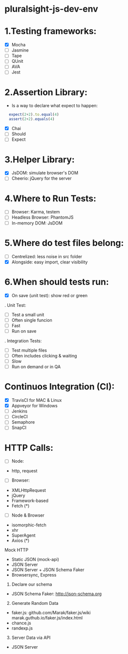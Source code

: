 # pluralsight-js-dev-env

# 1.Testing frameworks:
- [X] Mocha
- [ ] Jasmine
- [ ] Tape
- [ ] QUnit
- [ ] AVA
- [ ] Jest

# 2.Assertion Library: 
- Is a way to declare what expect to happen: 
```jsx 
  expect(2+2).to.equal(4)
  assert(2+2).equals(4)
```

- [X] Chai
- [ ] Should
- [ ] Expect

# 3.Helper Library:
- [X] JsDOM: simulate browser's DOM
- [ ] Cheerio: jQuery for the server

# 4.Where to Run Tests:
- [ ] Browser: Karma, testem
- [ ] Headless Browser: PhantomJS
- [ ] In-memory DOM: JsDOM

# 5.Where do test files belong:
- [ ] Centrelized: less noise in src folder
- [X] Alongside: easy import, clear visibility

# 6.When should tests run:
- [X] On save (unit test): show red or green

. Unit Test:
- [ ] Test a small unit
- [ ] Often single funcion
- [ ] Fast
- [ ] Run on save

. Integration Tests:
- [ ] Test multiple files
- [ ] Often includes clicking & waiting
- [ ] Slow
- [ ] Run on demand or in QA

# Continuos Integration (CI):
- [X] TravisCI for MAC & Linux
- [X] Appveyor for Windows
- [ ] Jenkins 
- [ ] CircleCI
- [ ] Semaphore
- [ ] SnapCI

# HTTP Calls:
- [ ] Node: 
- http, request

- [ ] Browser:
- XMLHttpRequest
- jQuery
- Framework-based
- Fetch (*)

- [ ] Node & Browser
- isomorphic-fetch
- xhr
- SuperAgent
- Axios (*)

Mock HTTP
- Static JSON (mock-api)
- JSON Server
- JSON Server + JSON Schema Faker
- Browsersync, Express

1) Declare our schema
- JSON Schema Faker: http://json-schema.org

2) Generate Random Data
- faker.js: github.com/Marak/faker.js/wiki marak.guthub.io/faker.js/index.html
- chance.js
- randexp.js

3) Server Data via API
- JSON Server


